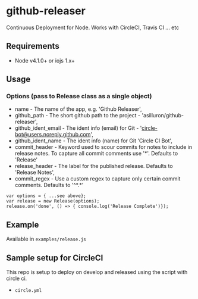 # github-releaser
Continuous Deployment for Node. Works with CircleCI, Travis CI ... etc

## Requirements
* Node v4.1.0+ or iojs 1.x+

## Usage
### Options (pass to Release class as a single object)
  * name - The name of the app, e.g. 'Github Releaser',
  * github_path - The short github path to the project - 'asilluron/github-releaser',
  * github_ident_email - The ident info (email) for Git - 'circle-bot@users.noreply.github.com',
  * github_ident_name - The ident info (name) for Git 'Circle CI Bot',
  * commit_header - Keyword used to scour commits for notes to include in release notes. To capture all commit comments use '*'. Defaults to 'Release'
  * release_header - The label for the published release. Defaults to 'Release Notes',
  * commit_regex - Use a custom regex to capture only certain commit comments. Defaults to '^\*.*'
```
var options = { ...see above};
var release = new Release(options);
release.on('done', () => { console.log('Release Complete')});
```

## Example
Available in `examples/release.js`

## Sample setup for CircleCI
This repo is setup to deploy on develop and released using the script with circle ci.
* `circle.yml`
